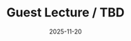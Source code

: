 ---
layout: lecture
published: true
released: false
number: 13
week: 13
date: 2025-11-20
presented_by: Lisa Yan
title: Guest Lecture / TBD
files:
  slides: 
  survey:
    name: 
    link: 
    required: 
  additional_files: []

---